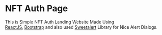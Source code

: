 # NFT Auth Page

This is Simple NFT Auth Landing Website Made Using <br/>
[ReactJS](https://reactjs.org/), [Bootstrap](https://getbootstrap.com/) and also used [Sweetalert](https://sweetalert.js.org/) Library for Nice Alert Dialogs.